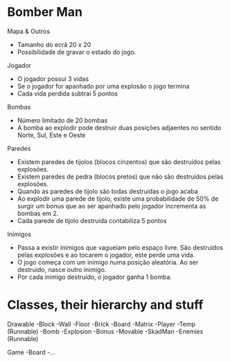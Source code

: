 # Bomber Man

Mapa & Outros
* Tamanho do ecrã 20 x 20
* Possibilidade de gravar o estado do jogo.

Jogador
* O jogador possui 3 vidas
* Se o jogador for apanhado por uma explosão o jogo termina
* Cada vida perdida subtrai 5 pontos

Bombas
* Número limitado de 20 bombas
* A bomba ao explodir pode destruir duas posições adjaentes no sentido Norte, Sul, Este e Oeste

Paredes
* Existem paredes de tijolos (blocos  cinzentos) que são destruídos pelas explosões.
* Existem paredes de pedra (blocos pretos) que não são destruídos pelas explosões.
* Quando as paredes de tijolo são todas destruidas o jogo acaba
* Ao explodir uma parede de tijolo,  existe uma probabilidade de 50% de surgir um bonus que ao ser apanhado pelo jogador incrementa as bombas em 2.
* Cada parede de tijolo destruida contabiliza 5 pontos

Inimigos
* Passa a existir inimigos que vagueiam pelo espaço livre. São  destruidos pelas explosões e ao tocarem o jogador, este perde uma vida.
* O jogo começa com um inimigo numa posição aleatória. Ao ser destruido, nasce outro inimigo.
* Por cada inimigo destruído, o jogador ganha 1 bomba.


# Classes, their hierarchy and stuff
Drawable
	-Block
		-Wall
		-Floor
		-Brick
	-Board
		-Matrix
		-Player
	-Temp (Runnable)
		-Bomb
		-Explosion
		-Bonus
	-Movable
		-SkadMan
		-Enemies (Runnable)

Game
	-Board
	-...